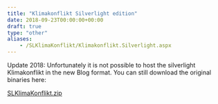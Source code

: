 ```yaml
---
title: "Klimakonflikt Silverlight edition"
date: 2018-09-23T00:00:00+00:00
draft: true
type: "other"
aliases:
    - /SLKlimaKonflikt/Klimakonflikt.Silverlight.aspx
---
```

Update 2018: Unfortunately it is not possible to host the silverlight Klimakonflikt in the new Blog format. You can still download the original binaries here:

[SLKlimaKonflikt.zip](/resources/SLKlimaKonflikt/SLKlimaKonflikt.zip)



